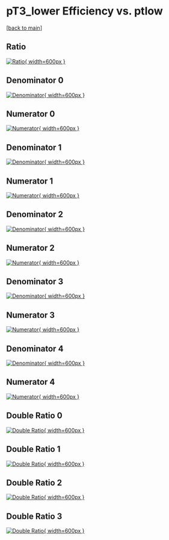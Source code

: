 # pT3_lower Efficiency vs. ptlow

[[back to main](./)]



## Ratio

[![Ratio](../mtv/var/pT3_lower_base_0_0_eff_ptlow.png){ width=600px }](../mtv/var/pT3_lower_base_0_0_eff_ptlow.pdf)

## Denominator 0

[![Denominator](../mtv/den/pT3_lower_base_0_0_eff_ptlow_den0.png){ width=600px }](../mtv/den/pT3_lower_base_0_0_eff_ptlow_den0.pdf)

## Numerator 0

[![Numerator](../mtv/num/pT3_lower_base_0_0_eff_ptlow_num0.png){ width=600px }](../mtv/num/pT3_lower_base_0_0_eff_ptlow_num0.pdf)

## Denominator 1

[![Denominator](../mtv/den/pT3_lower_base_0_0_eff_ptlow_den1.png){ width=600px }](../mtv/den/pT3_lower_base_0_0_eff_ptlow_den1.pdf)

## Numerator 1

[![Numerator](../mtv/num/pT3_lower_base_0_0_eff_ptlow_num1.png){ width=600px }](../mtv/num/pT3_lower_base_0_0_eff_ptlow_num1.pdf)

## Denominator 2

[![Denominator](../mtv/den/pT3_lower_base_0_0_eff_ptlow_den2.png){ width=600px }](../mtv/den/pT3_lower_base_0_0_eff_ptlow_den2.pdf)

## Numerator 2

[![Numerator](../mtv/num/pT3_lower_base_0_0_eff_ptlow_num2.png){ width=600px }](../mtv/num/pT3_lower_base_0_0_eff_ptlow_num2.pdf)

## Denominator 3

[![Denominator](../mtv/den/pT3_lower_base_0_0_eff_ptlow_den3.png){ width=600px }](../mtv/den/pT3_lower_base_0_0_eff_ptlow_den3.pdf)

## Numerator 3

[![Numerator](../mtv/num/pT3_lower_base_0_0_eff_ptlow_num3.png){ width=600px }](../mtv/num/pT3_lower_base_0_0_eff_ptlow_num3.pdf)

## Denominator 4

[![Denominator](../mtv/den/pT3_lower_base_0_0_eff_ptlow_den4.png){ width=600px }](../mtv/den/pT3_lower_base_0_0_eff_ptlow_den4.pdf)

## Numerator 4

[![Numerator](../mtv/num/pT3_lower_base_0_0_eff_ptlow_num4.png){ width=600px }](../mtv/num/pT3_lower_base_0_0_eff_ptlow_num4.pdf)

## Double Ratio 0

[![Double Ratio](../mtv/ratio/pT3_lower_base_0_0_eff_ptlow_ratio0.png){ width=600px }](../mtv/ratio/pT3_lower_base_0_0_eff_ptlow_ratio0.pdf)

## Double Ratio 1

[![Double Ratio](../mtv/ratio/pT3_lower_base_0_0_eff_ptlow_ratio1.png){ width=600px }](../mtv/ratio/pT3_lower_base_0_0_eff_ptlow_ratio1.pdf)

## Double Ratio 2

[![Double Ratio](../mtv/ratio/pT3_lower_base_0_0_eff_ptlow_ratio2.png){ width=600px }](../mtv/ratio/pT3_lower_base_0_0_eff_ptlow_ratio2.pdf)

## Double Ratio 3

[![Double Ratio](../mtv/ratio/pT3_lower_base_0_0_eff_ptlow_ratio3.png){ width=600px }](../mtv/ratio/pT3_lower_base_0_0_eff_ptlow_ratio3.pdf)

